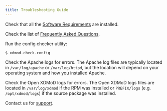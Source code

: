 ```yaml
---
title: Troubleshooting Guide
---
```


Check that all the [Software Requirements](software-requirements.html) are
installed.

Check the list of [Frequently Asked Questions](faq.html).

Run the config checker utility:

    $ xdmod-check-config

Check the Apache logs for errors.  The Apache log files are typically
located in `/var/log/apache` or `/var/log/httpd`, but the location will
depend on your operating system and how you installed Apache.

Check the Open XDMoD logs for errors.  The Open XDMoD logs files are
located in `/var/log/xdmod` if the RPM was installed or `PREFIX/logs`
(e.g. `/opt/xdmod/logs`) if the source package was installed.

Contact us for [support](support.html).
